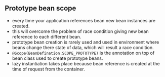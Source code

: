 ## Prototype bean scope
- every time your application references bean new bean instances are created.
- this will overcome the problem of race condition giving new bean reference to each different bean.
- prototype bean creation is rarely used and used in environment where beans change there state of data, which will result a race condition.
- ```@Scope(BeanDefination.SCOPE_PROTOTYPE)``` is the annotation on top of bean class used to create prototype beans.
- lazy instantiation takes place because bean reference is created at the time of request from the container. 